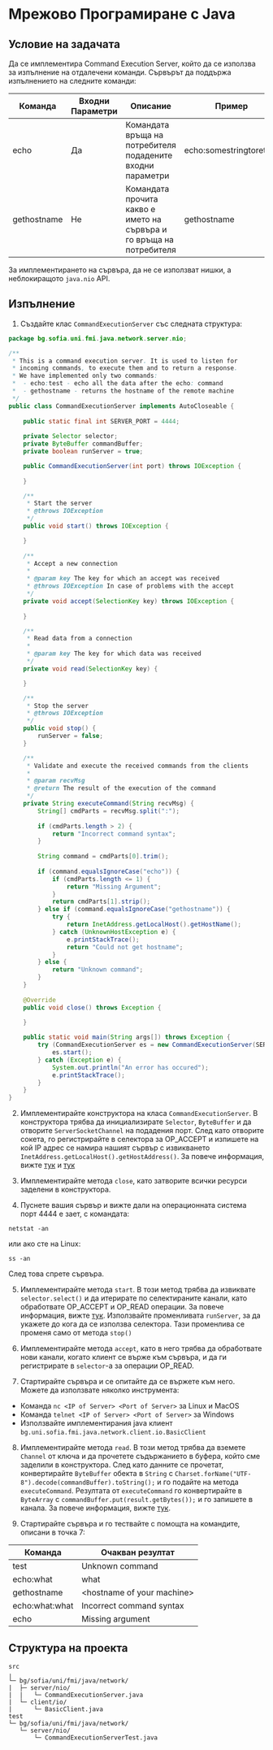 # Мрежово Програмиране с Java

## Условие на задачата

Да се имплементира Command Execution Server, който да се използва за изпълнение на отдалечени команди. Сървърът да поддържа изпълнението на следните команди:

| Команда     | Входни Параметри | Описание                                                             | Пример                  |
| ----------- | ---------------- | -------------------------------------------------------------------- | ----------------------- |
| echo        | Да               | Командата връща на потребителя подадените входни параметри           | echo:somestringtoreturn |
| gethostname | Не               | Командата прочита какво е името на сървъра и го връща на потребителя | gethostname             |

За имплементирането на сървъра, да не се използват нишки, a неблокиращото `java.nio` API.

## Изпълнение

1. Създайте клас `CommandExecutionServer` със следната структура:

```java
package bg.sofia.uni.fmi.java.network.server.nio;

/**
 * This is a command execution server. It is used to listen for
 * incoming commands, to execute them and to return a response.
 * We have implemented only two commands:
 *  - echo:test - echo all the data after the echo: command
 *  - gethostname - returns the hostname of the remote machine
 */
public class CommandExecutionServer implements AutoCloseable {
	
	public static final int SERVER_PORT = 4444;
	
	private Selector selector;
	private ByteBuffer commandBuffer;
	private boolean runServer = true;

	public CommandExecutionServer(int port) throws IOException {
	
	}

	/**
	 * Start the server
	 * @throws IOException
	 */
	public void start() throws IOException {

	}
	
	/**
	 * Accept a new connection
	 * 
	 * @param key The key for which an accept was received
	 * @throws IOException In case of problems with the accept
	 */
	private void accept(SelectionKey key) throws IOException {
	
	}

	/**
	 * Read data from a connection
	 * 
	 * @param key The key for which data was received
	 */
	private void read(SelectionKey key) {

	}

	/**
	 * Stop the server
	 * @throws IOException
	 */
	public void stop() {
		runServer = false;
	}

	/**
	 * Validate and execute the received commands from the clients
	 * 
	 * @param recvMsg
	 * @return The result of the execution of the command
	 */
	private String executeCommand(String recvMsg) {
		String[] cmdParts = recvMsg.split(":");
		
		if (cmdParts.length > 2) {
			return "Incorrect command syntax";
		}
		
		String command = cmdParts[0].trim();
		
		if (command.equalsIgnoreCase("echo")) {
			if (cmdParts.length <= 1) {
				return "Missing Argument";
			}
			return cmdParts[1].strip();
		} else if (command.equalsIgnoreCase("gethostname")) {
			try {
				return InetAddress.getLocalHost().getHostName();
			} catch (UnknownHostException e) {
				e.printStackTrace();
				return "Could not get hostname";
			}
		} else {
			return "Unknown command";
		}
	}
	
	@Override
	public void close() throws Exception {
	
	}

	public static void main(String args[]) throws Exception {
		try (CommandExecutionServer es = new CommandExecutionServer(SERVER_PORT)) {
			es.start();
		} catch (Exception e) {
			System.out.println("An error has occured");
			e.printStackTrace();
		}
	}
}
```
2. Имплементирайте конструктора на класа `CommandExecutionServer`. В конструктора трябва да инициализирате `Selector`, `ByteBuffer` и да отворите `ServerSocketChannel` на подадения порт. След като отворите сокета, го регистрирайте в селектора за OP_ACCEPT и изпишете на кой IP адрес се намира нашият сървър с извикването `InetAddress.getLocalHost().getHostAddress()`. За повече информация, вижте [тук](https://gitpitch.com/fmi/java-course/master?p=09-network/lecture/#/36) и [тук](https://gitpitch.com/fmi/java-course/master?p=09-network/lecture/#/37)

3. Имплементирайте метода `close`, като затворите всички ресурси заделени в конструктора.


4. Пуснете вашия сървър и вижте дали на операционната система порт 4444 е зает, с командата:
```
netstat -an
```
или ако сте на Linux:
```
ss -an
```
След това спрете сървъра.

5. Имплементирайте метода `start`. В този метод трябва да извиквате `selector.select()` и да итерирате по селектираните канали, като обработвате OP_ACCEPT и OP_READ операции. За повече информация, вижте [тук](https://gitpitch.com/fmi/java-course/master?p=09-network/lecture/#/39). Използвайте променливата `runServer`, за да укажете до кога да се използва селектора. Тази променлива се променя само от метода `stop()`

6. Имплементирайте метода `accept`, като в него трябва да обработвате нови канали, когато клиент се върже към сървъра, и да ги регистрирате в `selector`-а за операции OP_READ.

7. Стартирайте сървъра и се опитайте да се вържете към него. Можете да използвате няколко инструмента:
- Команда `nc <IP of Server> <Port of Server>` за Linux и MacOS
- Команда `telnet <IP of Server> <Port of Server>` за Windows
- Използвайте имплементирания java клиент `bg.uni.sofia.fmi.java.network.client.io.BasicClient`

8. Имплементирайте метода `read`. В този метод трябва да вземете `Channel` от ключа и да прочетете съдържанието в буфера, който сме заделили в конструктора. След като данните се прочетат, конвертирайте `ByteBuffer` обекта в `String` с `Charset.forName("UTF-8").decode(commandBuffer).toString();` и го подайте на метода `executeCommand`. Резултата от `executeCommand` го конвертирайте в `ByteArray` с `commandBuffer.put(result.getBytes());` и го запишете в канала. За повече информация, вижте [тук](https://gitpitch.com/fmi/java-course/master?p=09-network/lecture/#/40).

9. Стартирайте сървъра и го тествайте с помощта на командите, описани в точка 7:

| Команда        | Очакван резултат             |
| -------------- | ---------------------------- |
| test           | Unknown command              |
| echo:what      | what                         |
| gethostname    | \<hostname of your machine\> |
| echo:what:what | Incorrect command syntax     |
| echo           | Missing argument             |

## Структура на проекта
```
src
╷
└─ bg/sofia/uni/fmi/java/network/
|  ├─ server/nio/
|  |   └─ CommandExecutionServer.java
|  └─ client/io/ 
|      └─ BasicClient.java
test
└─ bg/sofia/uni/fmi/java/network/
   └─ server/nio/
       └─ CommandExecutionServerTest.java
```

